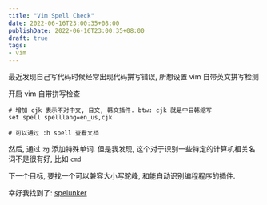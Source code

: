 ```yaml
---
title: "Vim Spell Check"
date: 2022-06-16T23:00:35+08:00
publishDate: 2022-06-16T23:00:35+08:00
draft: true
tags:
- vim
---
```


最近发现自己写代码时候经常出现代码拼写错误, 所想设置 vim 自带英文拼写检测

开启 vim 自带拼写检查
```
# 增加 cjk 表示不对中文, 日文, 韩文插件. btw: cjk 就是中日韩缩写
set spell spelllang=en_us,cjk

# 可以通过 :h spell 查看文档
```

然后, 通过 `zg` 添加特殊单词. 但是我发现, 这个对于识别一些特定的计算机相关名词不是很有好, 比如 `cmd`

下一个目标, 要找一个可以兼容大小写驼峰, 和能自动识别编程程序的插件. 

幸好我找到了: [spelunker](https://github.com/kamykn/spelunker.vim)



